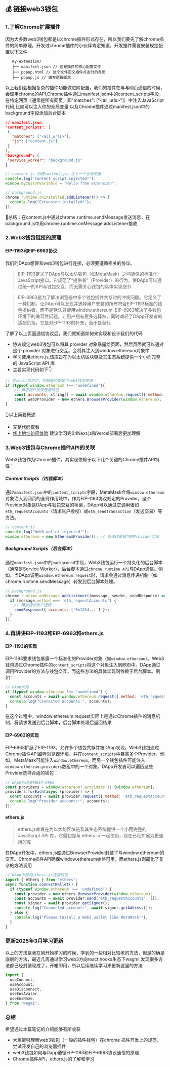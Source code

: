 ## 💰 链接web3钱包

### 1.了解Chrome扩展插件

因为大多数web3钱包都是以chrome插件形式存在，所以我们要先了解chrome插件的简单原理。开发过chrome插件的小伙伴肯定知道，开发插件需要安装规定配置以下文件

 ```text
    my-extension/
    ├── manifest.json // 这是插件的核心配置文件
    ├── popup.html // 这个文件定义插件点击时的界面
    ├── popup.js // 编写逻辑脚本
```

以上我们会根据复杂的插件功能做进阶配置，我们的插件在与与网页通信的时候，会调用chrome的API,Chrome插件通过manifest.json中的content_scripts字段，在特定网页（通常是所有网页，即"matches": ["<all_urls>"]）中注入JavaScript代码,比如可以注入你的全局变量,以及Chrome插件通过manifest.json中的background字段添加后台脚本

 ```json
 // manifest.json
"content_scripts": [
  {
    "matches": ["<all_urls>"],
    "js": ["content.js"]
  }
],
"background": {
  "service_worker": "background.js"
}
```
```javascript
// content.js 创建content.js，注入一个全局变量
console.log("Content script injected!");
window.myCustomVariable = "Hello from extension";

// background.js
chrome.runtime.onInstalled.addListener(() => {
  console.log("Extension installed!");
});
```

🤔总结：在content.js中通过chrome.runtime.sendMessage发送消息，在background.js中用chrome.runtime.onMessage.addListener接收

### 2.Web3钱包链接的原理

#### EIP-1193和EIP-6963协议
我们的DApp想要和web3钱包进行连接，必须要遵循相关的协议。

> EIP-1193定义了DApp与以太坊钱包（如MetaMask）之间通信的标准化JavaScript接口。它规范了“提供者”（Provider）的行为，使DApp可以通过统一的API与钱包交互，而无需关心钱包的具体实现细节

> EIP-6963是为了解决浏览器中多个钱包插件共存时的冲突问题。它定义了一种机制，让DApp可以发现并选择用户安装的所有符合EIP-1193标准的钱包提供者，而不是默认只使用window.ethereum, EIP-6963解决了多钱包环境下的兼容性问题，让用户拥有更多选择权，同时减轻了DApp开发者的适配负担。它是对EIP-1193的补充，而不是替代

了解了以上页面通信协议后，我们就知道如何来实现和设计我们的代码

- 协议规定web3钱包可以将其 provider 对象暴露给页面，然后页面就可以通过这个 provider 对象进行交互。会将其注入到window.ethereum对象中
- 学习使用ethers.js,该库旨在为以太坊区块链及其生态系统提供一个小而完整的 JavaScript API 库
- 主要实现代码如下👇

```javascript
// 在react项目中，判断是否安装了web3钱包环境
if (typeof window.ethereum !== 'undefined'){
    // 请求用户授权连接钱包
    const accounts: string[] = await window.ethereum.request({ method: 'eth_requestAccounts' });
    const web3Provider = new ethers.BrowserProvider(window.ethereum);
}
```

👆以上简要概述
- [完整代码查看](https://github.com/ShoshoWang/my-app-demo/blob/main/src/app/page.tsx)
- [线上地址访问体验](https://my-app-demo-git-main-shoshowangs-projects.vercel.app/)
建议学习完04Next.js和Vercel部署后更加理解


### 3.Web3钱包与Chrome插件API的关联

Web3钱包作为Chrome插件，其实现依赖于以下几个关键的Chrome插件API特性：

##### Content Scripts（内容脚本）

通过`manifest.json`中的`content_scripts`字段，MetaMask会将`window.ethereum`对象注入到网页的全局作用域中，作为EIP-1193协议规定的Provider。这个Provider对象是DApp与钱包交互的桥梁，DApp可以通过它调用诸如`eth_requestAccounts`（请求账户授权）或`eth_sendTransaction`（发送交易）等方法。

```javascript
// content.js
console.log("Web3 wallet injected!");
window.ethereum = new EthereumProvider(); // 假设这是钱包的Provider实现
```

##### Background Scripts（后台脚本）

通过`manifest.json`中的`background`字段，Web3钱包运行一个持久化的后台脚本（通常是Service Worker），后台脚本通过`chrome.runtime API`与DApp通信。例如，当DApp调用`window.ethereum.request`时，请求会通过消息传递机制（如chrome.runtime.sendMessage）转发到后台脚本处理。

```javascript
// background.js
chrome.runtime.onMessage.addListener((message, sender, sendResponse) => {
  if (message.method === 'eth_requestAccounts') {
    // 模拟请求账户逻辑
    sendResponse({ accounts: ['0x1234...'] });
  }
});
```

### 4.再讲讲EIP-1193和EIP-6963和ethers.js

#### EIP-1193的实现
EIP-1193要求钱包暴露一个标准化的Provider对象（如`window.ethereum`）。Web3钱包通过Chrome插件的`content_scripts`将这个对象注入到网页中。DApp通过调用Provider的方法与钱包交互，而这些方法的具体实现则依赖于后台脚本。例如：

```javascript
// DApp代码
if (typeof window.ethereum !== 'undefined') {
  const accounts = await window.ethereum.request({ method: 'eth_requestAccounts' });
  console.log("Connected accounts:", accounts);
}
```
在这个过程中，window.ethereum.request实际上是通过Chrome插件的消息机制，将请求发送到后台脚本，后台脚本处理后返回结果

#### EIP-6963的实现
EIP-6963扩展了EIP-1193，允许多个钱包共存并被DApp发现。Web3钱包通过Chrome插件API监听浏览器环境，并在`content_scripts`中暴露多个Provider。例如，MetaMask可能注入`window.ethereum`，而另一个钱包插件可能注入`window.ethereum.providers`数组中的一个对象。DApp开发者可以遍历这些Provider选择合适的钱包：
```javascript
// DApp代码支持EIP-6963
const providers = window.ethereum?.providers || [window.ethereum];
providers.forEach(async (provider) => {
  const accounts = await provider.request({ method: 'eth_requestAccounts' });
  console.log("Provider accounts:", accounts);
});
```

#### ethers.js
> ethers.js库旨在为以太坊区块链及其生态系统提供一个小而完整的 JavaScript API 库，它最初是与 ethers.io 一起使用，现在已经扩展为更通用的库

在DApp开发中，ethers.js库通过BrowserProvider封装了与window.ethereum的交互。Chrome插件API确保window.ethereum始终可用，而ethers.js则简化了复杂的方法调用

```javascript
// DApp中使用ethers.js连接钱包
import { ethers } from 'ethers';
async function connectWallet() {
  if (typeof window.ethereum !== 'undefined') {
    const provider = new ethers.BrowserProvider(window.ethereum);
    const accounts = await provider.send('eth_requestAccounts', []);
    const signer = await provider.getSigner();
    console.log("Connected account:", await signer.getAddress());
  } else {
    console.log("Please install a Web3 wallet like MetaMask!");
  }
}
```

### 更新2025年3月学习更新
以上的方法是我在刚开始学习的时候，学到的一些相对比较老的方法，但是的确是底层的方法，最近几周通过学习web3方向react hooks生态下wagmi,发现很多方法都已经封装现成了，开箱即用，所以后续继续学习来更新这里的方法

```javascript
import {
  useConnect,
  useAccount,
  useDisconnect,
  useEnsAvatar,
  useEnsName,
} from "wagmi";
```
### 总结

希望通过本篇笔记的介绍能够有所收获
- 大家能够理解web3钱包（一般的插件钱包）在chrome 插件开发上的规范，尝试开发自己的浏览器插件
- web3钱包如何与Dapp遵循EIP-1193和EIP-6963协议通信的原理
- Chrome插件API，ethers.js的了解和学习

